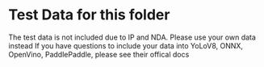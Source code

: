 # Test Data for this folder

The test data is not included due to IP and NDA. Please use your own data instead
If you have questions to include your data into YoLoV8, ONNX, OpenVino, PaddlePaddle, please see their offical docs